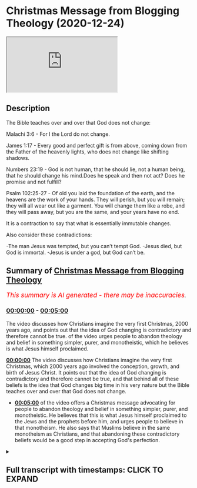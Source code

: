 # Christmas Message from Blogging Theology (2020-12-24)

<iframe loading='lazy' src='https://www.youtube.com/embed/UKfoEkJ_Yi0'></iframe>

## Description

The Bible teaches over and over that God does not change:

Malachi 3:6 - For I the Lord do not change.

James 1:17 - Every good and perfect gift is from above, coming down from the Father of the heavenly lights, who does not change like shifting shadows.

Numbers 23:19 - God is not human, that he should lie, not a human being, that he should change his mind.Does he speak and then not act? Does he promise and not fulfill?

Psalm 102:25-27 - Of old you laid the foundation of the earth, and the heavens are the work of your hands. They will perish, but you will remain; they will all wear out like a garment. You will change them like a robe, and they will pass away, but you are the same, and your years have no end.

It is a contraction to say that what is essentially immutable changes.

Also consider these contradictions:

-The man Jesus was tempted, but you can’t tempt God. 
-Jesus died, but God is immortal. 
-Jesus is under a god, but God can’t be.

## Summary of [Christmas Message from Blogging Theology](https://www.youtube.com/watch?v=UKfoEkJ_Yi0)


*<span style="color:red; font-size:125%">This summary is AI generated - there may be inaccuracies</span>. [](/)*

### [00:00:00](https://www.youtube.com/watch?v=UKfoEkJ_Yi0&t=0) - [00:05:00](https://www.youtube.com/watch?v=UKfoEkJ_Yi0&t=300)

The video discusses how Christians imagine the very first Christmas, 2000 years ago, and points out that the idea of God changing is contradictory and therefore cannot be true. of the video urges people to abandon theology and belief in something simpler, purer, and monotheistic, which he believes is what Jesus himself proclaimed.

**[00:00:00](https://www.youtube.com/watch?v=UKfoEkJ_Yi0&t=0)** The video discusses how Christians imagine the very first Christmas, which 2000 years ago involved the conception, growth, and birth of Jesus Christ. It points out that the idea of God changing is contradictory and therefore cannot be true, and that behind all of these beliefs is the idea that God changes big time in his very nature but the Bible teaches over and over that God does not change.
* **[00:05:00](https://www.youtube.com/watch?v=UKfoEkJ_Yi0&t=300)** of the video offers a Christmas message advocating for people to abandon theology and belief in something simpler, purer, and monotheistic. He believes that this is what Jesus himself proclaimed to the Jews and the prophets before him, and urges people to believe in that monotheism. He also says that Muslims believe in the same monotheism as Christians, and that abandoning these contradictory beliefs would be a good step in accepting God's perfection.

<details><summary><h2>Full transcript with timestamps: CLICK TO EXPAND</h2></summary>

[0:00:01](https://youtu.be/UKfoEkJ_Yi0?t=1) hello in this episode i want to talk  
[0:00:03](https://youtu.be/UKfoEkJ_Yi0?t=3) about  
[0:00:04](https://youtu.be/UKfoEkJ_Yi0?t=4) how christians imagine the very first  
[0:00:07](https://youtu.be/UKfoEkJ_Yi0?t=7) christmas  
[0:00:08](https://youtu.be/UKfoEkJ_Yi0?t=8) that time when uh jesus was born 2000  
[0:00:11](https://youtu.be/UKfoEkJ_Yi0?t=11) years ago  
[0:00:12](https://youtu.be/UKfoEkJ_Yi0?t=12) in bethlehem so how do they imagine that  
[0:00:17](https://youtu.be/UKfoEkJ_Yi0?t=17) well i it goes something like this i  
[0:00:19](https://youtu.be/UKfoEkJ_Yi0?t=19) think  
[0:00:20](https://youtu.be/UKfoEkJ_Yi0?t=20) for them uh it starts with the  
[0:00:22](https://youtu.be/UKfoEkJ_Yi0?t=22) conception  
[0:00:23](https://youtu.be/UKfoEkJ_Yi0?t=23) when god became a fertilized egg  
[0:00:27](https://youtu.be/UKfoEkJ_Yi0?t=27) then god grew in uh grew as an embryo  
[0:00:31](https://youtu.be/UKfoEkJ_Yi0?t=31) then a fetus and then god kicked mary  
[0:00:34](https://youtu.be/UKfoEkJ_Yi0?t=34) from within her womb  
[0:00:37](https://youtu.be/UKfoEkJ_Yi0?t=37) and then at the birth on christmas day  
[0:00:39](https://youtu.be/UKfoEkJ_Yi0?t=39) god entered the world  
[0:00:41](https://youtu.be/UKfoEkJ_Yi0?t=41) as a baby amid the stench of manure  
[0:00:44](https://youtu.be/UKfoEkJ_Yi0?t=44) and cobwebs and hay in a stable  
[0:00:48](https://youtu.be/UKfoEkJ_Yi0?t=48) so the gospels tell us mary cradled the  
[0:00:51](https://youtu.be/UKfoEkJ_Yi0?t=51) crater in her arms i never imagined god  
[0:00:54](https://youtu.be/UKfoEkJ_Yi0?t=54) would look like that  
[0:00:55](https://youtu.be/UKfoEkJ_Yi0?t=55) she says to herself but  
[0:01:00](https://youtu.be/UKfoEkJ_Yi0?t=60) i would say that the idea that god  
[0:01:02](https://youtu.be/UKfoEkJ_Yi0?t=62) became a baby  
[0:01:04](https://youtu.be/UKfoEkJ_Yi0?t=64) involves some serious contradictions and  
[0:01:07](https://youtu.be/UKfoEkJ_Yi0?t=67) therefore it cannot be true  
[0:01:09](https://youtu.be/UKfoEkJ_Yi0?t=69) so consider this the idea that god the  
[0:01:12](https://youtu.be/UKfoEkJ_Yi0?t=72) invisible god  
[0:01:13](https://youtu.be/UKfoEkJ_Yi0?t=73) became visible the untouchable became  
[0:01:17](https://youtu.be/UKfoEkJ_Yi0?t=77) touchable  
[0:01:18](https://youtu.be/UKfoEkJ_Yi0?t=78) the unlimited became limited the  
[0:01:21](https://youtu.be/UKfoEkJ_Yi0?t=81) infinite  
[0:01:22](https://youtu.be/UKfoEkJ_Yi0?t=82) became finite the immutable  
[0:01:26](https://youtu.be/UKfoEkJ_Yi0?t=86) became mutable the unchangeable became  
[0:01:29](https://youtu.be/UKfoEkJ_Yi0?t=89) changeable spirit became matter  
[0:01:32](https://youtu.be/UKfoEkJ_Yi0?t=92) the almighty god became weak  
[0:01:37](https://youtu.be/UKfoEkJ_Yi0?t=97) now what lies behind all of these  
[0:01:40](https://youtu.be/UKfoEkJ_Yi0?t=100) beliefs these claims  
[0:01:41](https://youtu.be/UKfoEkJ_Yi0?t=101) is that god changes big time in his very  
[0:01:45](https://youtu.be/UKfoEkJ_Yi0?t=105) nature  
[0:01:47](https://youtu.be/UKfoEkJ_Yi0?t=107) but the bible teaches over and over that  
[0:01:50](https://youtu.be/UKfoEkJ_Yi0?t=110) god does  
[0:01:51](https://youtu.be/UKfoEkJ_Yi0?t=111) not change the prophet malachi  
[0:01:54](https://youtu.be/UKfoEkJ_Yi0?t=114) in chapter 3 verse 6 says for i the lord  
[0:01:58](https://youtu.be/UKfoEkJ_Yi0?t=118) do not change the letter of james in the  
[0:02:01](https://youtu.be/UKfoEkJ_Yi0?t=121) new testament  
[0:02:02](https://youtu.be/UKfoEkJ_Yi0?t=122) 117 says for every good and perfect gift  
[0:02:06](https://youtu.be/UKfoEkJ_Yi0?t=126) is from above coming down from the  
[0:02:08](https://youtu.be/UKfoEkJ_Yi0?t=128) father of heavenly lights  
[0:02:10](https://youtu.be/UKfoEkJ_Yi0?t=130) who does not change like shifting  
[0:02:13](https://youtu.be/UKfoEkJ_Yi0?t=133) shadows  
[0:02:15](https://youtu.be/UKfoEkJ_Yi0?t=135) the book of numbers says chapter 23  
[0:02:19](https://youtu.be/UKfoEkJ_Yi0?t=139) god is not human that he should lie  
[0:02:23](https://youtu.be/UKfoEkJ_Yi0?t=143) not a human being that he should change  
[0:02:25](https://youtu.be/UKfoEkJ_Yi0?t=145) his mind  
[0:02:26](https://youtu.be/UKfoEkJ_Yi0?t=146) does he speak and then not act does he  
[0:02:29](https://youtu.be/UKfoEkJ_Yi0?t=149) promise and not  
[0:02:30](https://youtu.be/UKfoEkJ_Yi0?t=150) fulfill psalm 102  
[0:02:33](https://youtu.be/UKfoEkJ_Yi0?t=153) tells us of old you laid the foundation  
[0:02:37](https://youtu.be/UKfoEkJ_Yi0?t=157) of the work of the world  
[0:02:38](https://youtu.be/UKfoEkJ_Yi0?t=158) and the heavens are the work of your  
[0:02:40](https://youtu.be/UKfoEkJ_Yi0?t=160) hands they will perish  
[0:02:42](https://youtu.be/UKfoEkJ_Yi0?t=162) but you will remain they will all wear  
[0:02:45](https://youtu.be/UKfoEkJ_Yi0?t=165) out like a garment  
[0:02:47](https://youtu.be/UKfoEkJ_Yi0?t=167) you will change them like a robe and  
[0:02:50](https://youtu.be/UKfoEkJ_Yi0?t=170) they will pass away  
[0:02:52](https://youtu.be/UKfoEkJ_Yi0?t=172) but you are the same and your years  
[0:02:55](https://youtu.be/UKfoEkJ_Yi0?t=175) have no end  
[0:02:58](https://youtu.be/UKfoEkJ_Yi0?t=178) so it's a contradiction to say that what  
[0:03:01](https://youtu.be/UKfoEkJ_Yi0?t=181) essentially what is essentially  
[0:03:02](https://youtu.be/UKfoEkJ_Yi0?t=182) immutable changes  
[0:03:06](https://youtu.be/UKfoEkJ_Yi0?t=186) now there are other contradictions uh of  
[0:03:09](https://youtu.be/UKfoEkJ_Yi0?t=189) which may  
[0:03:10](https://youtu.be/UKfoEkJ_Yi0?t=190) have occurred to you as well the idea  
[0:03:12](https://youtu.be/UKfoEkJ_Yi0?t=192) that the new testament teaches that  
[0:03:14](https://youtu.be/UKfoEkJ_Yi0?t=194) jesus  
[0:03:15](https://youtu.be/UKfoEkJ_Yi0?t=195) was tempted by the devil it says that in  
[0:03:17](https://youtu.be/UKfoEkJ_Yi0?t=197) the gospels  
[0:03:19](https://youtu.be/UKfoEkJ_Yi0?t=199) but it also says that you can't tempt  
[0:03:21](https://youtu.be/UKfoEkJ_Yi0?t=201) god  
[0:03:23](https://youtu.be/UKfoEkJ_Yi0?t=203) the gospels say that jesus died but god  
[0:03:27](https://youtu.be/UKfoEkJ_Yi0?t=207) is immortal the new testament also says  
[0:03:29](https://youtu.be/UKfoEkJ_Yi0?t=209) that in one timothy that god does not  
[0:03:31](https://youtu.be/UKfoEkJ_Yi0?t=211) die that he's immortal  
[0:03:33](https://youtu.be/UKfoEkJ_Yi0?t=213) jesus is under a god it says he plays  
[0:03:36](https://youtu.be/UKfoEkJ_Yi0?t=216) best places that jesus  
[0:03:37](https://youtu.be/UKfoEkJ_Yi0?t=217) has a god but god can't be god can't be  
[0:03:40](https://youtu.be/UKfoEkJ_Yi0?t=220) under a god obviously because god is  
[0:03:43](https://youtu.be/UKfoEkJ_Yi0?t=223) almighty he is the  
[0:03:44](https://youtu.be/UKfoEkJ_Yi0?t=224) creator of the heavens and the earth the  
[0:03:46](https://youtu.be/UKfoEkJ_Yi0?t=226) source of everything therefore he is not  
[0:03:48](https://youtu.be/UKfoEkJ_Yi0?t=228) under anyone else or they would be god  
[0:03:50](https://youtu.be/UKfoEkJ_Yi0?t=230) logically and there's a little verse  
[0:03:53](https://youtu.be/UKfoEkJ_Yi0?t=233) here in  
[0:03:53](https://youtu.be/UKfoEkJ_Yi0?t=233) one uh in luke's gospel uh  
[0:03:56](https://youtu.be/UKfoEkJ_Yi0?t=236) chapter two verse fourteen a little  
[0:03:59](https://youtu.be/UKfoEkJ_Yi0?t=239) verse but it's so  
[0:04:00](https://youtu.be/UKfoEkJ_Yi0?t=240) pregnant with her pregnant pun intended  
[0:04:04](https://youtu.be/UKfoEkJ_Yi0?t=244) with implications the child is referring  
[0:04:07](https://youtu.be/UKfoEkJ_Yi0?t=247) to jesus the child grew  
[0:04:09](https://youtu.be/UKfoEkJ_Yi0?t=249) and became strong filled with wisdom  
[0:04:12](https://youtu.be/UKfoEkJ_Yi0?t=252) and the favor of god was upon him  
[0:04:16](https://youtu.be/UKfoEkJ_Yi0?t=256) that's luke 2 40. so  
[0:04:19](https://youtu.be/UKfoEkJ_Yi0?t=259) the son jesus grew and became strong  
[0:04:23](https://youtu.be/UKfoEkJ_Yi0?t=263) filled with wisdom and favor the favor  
[0:04:26](https://youtu.be/UKfoEkJ_Yi0?t=266) of gobblers on him so this is a changing  
[0:04:28](https://youtu.be/UKfoEkJ_Yi0?t=268) developing  
[0:04:29](https://youtu.be/UKfoEkJ_Yi0?t=269) person it's not a static kind of entity  
[0:04:33](https://youtu.be/UKfoEkJ_Yi0?t=273) you know the god man um  
[0:04:36](https://youtu.be/UKfoEkJ_Yi0?t=276) so there we go so um i i think  
[0:04:39](https://youtu.be/UKfoEkJ_Yi0?t=279) the i the idea this christmas is that we  
[0:04:41](https://youtu.be/UKfoEkJ_Yi0?t=281) should  
[0:04:42](https://youtu.be/UKfoEkJ_Yi0?t=282) certainly reflect on the birth of a  
[0:04:45](https://youtu.be/UKfoEkJ_Yi0?t=285) child this child jesus  
[0:04:47](https://youtu.be/UKfoEkJ_Yi0?t=287) but also on the later theology that grew  
[0:04:50](https://youtu.be/UKfoEkJ_Yi0?t=290) up around him and that it is  
[0:04:51](https://youtu.be/UKfoEkJ_Yi0?t=291) if we just look at it very simply and  
[0:04:54](https://youtu.be/UKfoEkJ_Yi0?t=294) rationally and logically it is  
[0:04:56](https://youtu.be/UKfoEkJ_Yi0?t=296) contradictory  
[0:04:57](https://youtu.be/UKfoEkJ_Yi0?t=297) it is incoherent and therefore it can't  
[0:05:00](https://youtu.be/UKfoEkJ_Yi0?t=300) be true  
[0:05:00](https://youtu.be/UKfoEkJ_Yi0?t=300) and we should jettison this theology and  
[0:05:03](https://youtu.be/UKfoEkJ_Yi0?t=303) belief  
[0:05:04](https://youtu.be/UKfoEkJ_Yi0?t=304) and believe in something that is purer  
[0:05:06](https://youtu.be/UKfoEkJ_Yi0?t=306) and simpler the monotheism that jesus  
[0:05:08](https://youtu.be/UKfoEkJ_Yi0?t=308) himself proclaimed  
[0:05:10](https://youtu.be/UKfoEkJ_Yi0?t=310) to the jews a pure monotheism a sincere  
[0:05:14](https://youtu.be/UKfoEkJ_Yi0?t=314) monotheism  
[0:05:15](https://youtu.be/UKfoEkJ_Yi0?t=315) and also the prophets of course proclaim  
[0:05:17](https://youtu.be/UKfoEkJ_Yi0?t=317) that as well so i think that that would  
[0:05:19](https://youtu.be/UKfoEkJ_Yi0?t=319) be my christmas message  
[0:05:21](https://youtu.be/UKfoEkJ_Yi0?t=321) um to invite people to believe in that  
[0:05:24](https://youtu.be/UKfoEkJ_Yi0?t=324) pure monotheism what muslims call  
[0:05:27](https://youtu.be/UKfoEkJ_Yi0?t=327) tauheed  
[0:05:28](https://youtu.be/UKfoEkJ_Yi0?t=328) and just to jettison these uh  
[0:05:31](https://youtu.be/UKfoEkJ_Yi0?t=331) contradictory beliefs that make no sense  
[0:05:33](https://youtu.be/UKfoEkJ_Yi0?t=333) god doesn't change  
[0:05:35](https://youtu.be/UKfoEkJ_Yi0?t=335) he is immutable he is eternal he's  
[0:05:37](https://youtu.be/UKfoEkJ_Yi0?t=337) almighty  
[0:05:39](https://youtu.be/UKfoEkJ_Yi0?t=339) he is perfect he doesn't grow in wisdom  
[0:05:42](https://youtu.be/UKfoEkJ_Yi0?t=342) and uh god is not uh favored and the  
[0:05:45](https://youtu.be/UKfoEkJ_Yi0?t=345) favor of god was not upon god there is  
[0:05:47](https://youtu.be/UKfoEkJ_Yi0?t=347) only one god  
[0:05:48](https://youtu.be/UKfoEkJ_Yi0?t=348) as well and there we are until next time  

</details>
